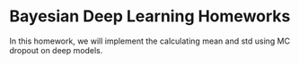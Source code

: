 # Bayesian Deep Learning Homeworks
In this homework, we will implement the calculating mean and std using MC dropout on deep models.

